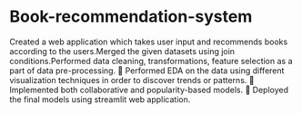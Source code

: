 # Book-recommendation-system
Created a web application which takes user input and 
recommends books according to the users.Merged the given datasets using join conditions.Performed data cleaning, transformations, feature selection 
as a part of data pre-processing.  Performed EDA on the data using different visualization 
techniques in order to discover trends or patterns.  Implemented both collaborative and popularity-based 
models.  Deployed the final models using streamlit web application.
